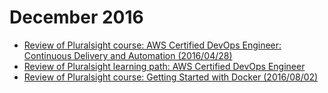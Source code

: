 December 2016
=============
* [Review of Pluralsight course: AWS Certified DevOps Engineer: Continuous Delivery and Automation (2016/04/28) ](blog/2016/12/pluralsight-aws-certified-devops-engineer-continuous-delivery-and-automation-2016-04-28.md)
* [Review of Pluralsight learning path: AWS Certified DevOps Engineer](blog/2016/10/pluralsight-learning-path-aws-certified-devops-engineer.md)
* [Review of Pluralsight course: Getting Started with Docker (2016/08/02)](blog/2016/11/pluralsight-getting-started-with-docker-2016-08-02.md)
